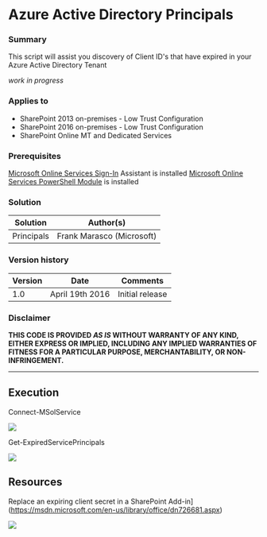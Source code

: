 # Azure Active Directory Principals #

### Summary ###
This script will assist you discovery of Client ID's that have expired in your Azure Active Directory Tenant

*work in progress*
 
### Applies to ###
-  SharePoint 2013 on-premises - Low Trust Configuration
-  SharePoint 2016 on-premises - Low Trust Configuration
-  SharePoint Online MT and Dedicated Services

### Prerequisites ###
[Microsoft Online Services Sign-In](https://www.microsoft.com/en-us/download/details.aspx?id=39267) Assistant is installed
[Microsoft Online Services PowerShell Module](http://go.microsoft.com/fwlink/p/?linkid=236297) is installed


### Solution ###
Solution | Author(s)
---------|----------
Principals | Frank Marasco (Microsoft)
 
### Version history ###
Version  | Date | Comments
---------| -----| --------
1.0  | April 19th 2016 | Initial release

### Disclaimer ###
**THIS CODE IS PROVIDED *AS IS* WITHOUT WARRANTY OF ANY KIND, EITHER EXPRESS OR IMPLIED, INCLUDING ANY IMPLIED WARRANTIES OF FITNESS FOR A PARTICULAR PURPOSE, MERCHANTABILITY, OR NON-INFRINGEMENT.**


----------

## Execution ##

Connect-MSolService

![](http://i.imgur.com/kXMizJt.png)

Get-ExpiredServicePrincipals

![](http://i.imgur.com/4jVYbWP.png)


## Resources ##
Replace an expiring client secret in a SharePoint Add-in](https://msdn.microsoft.com/en-us/library/office/dn726681.aspx)

<img  src="https://telemetry.sharepointpnp.com/pnp-tools/scripts/AzureAD.Principals.Expire" /> 